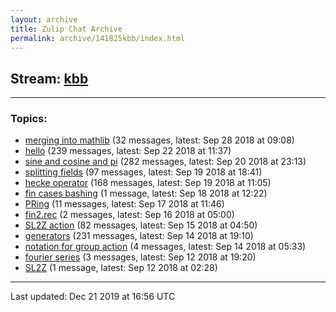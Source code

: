 ```yaml
---
layout: archive
title: Zulip Chat Archive
permalink: archive/141825kbb/index.html
---
```


## Stream: [kbb](http://127.0.0.1:4000/archive/141825kbb/index.html)
---

### Topics:

* [merging into mathlib](60837mergingintomathlib.html) (32 messages, latest: Sep 28 2018 at 09:08)
* [hello](47413hello.html) (239 messages, latest: Sep 22 2018 at 11:37)
* [sine and cosine and pi](47024sineandcosineandpi.html) (282 messages, latest: Sep 20 2018 at 23:13)
* [splitting fields](77718splittingfields.html) (97 messages, latest: Sep 19 2018 at 18:41)
* [hecke operator](47597heckeoperator.html) (168 messages, latest: Sep 19 2018 at 11:05)
* [fin cases bashing](38089fincasesbashing.html) (1 message, latest: Sep 18 2018 at 12:22)
* [PRing](50337PRing.html) (11 messages, latest: Sep 17 2018 at 11:46)
* [fin2.rec](07384fin2rec.html) (2 messages, latest: Sep 16 2018 at 05:00)
* [SL2Z action](13546SL2Zaction.html) (82 messages, latest: Sep 15 2018 at 04:50)
* [generators](59003generators.html) (231 messages, latest: Sep 14 2018 at 19:10)
* [notation for group action](18975notationforgroupaction.html) (4 messages, latest: Sep 14 2018 at 05:33)
* [fourier series](20104fourierseries.html) (3 messages, latest: Sep 12 2018 at 19:20)
* [SL2Z](14444SL2Z.html) (1 message, latest: Sep 12 2018 at 02:28)

<hr><p>Last updated: Dec 21 2019 at 16:56 UTC</p>
